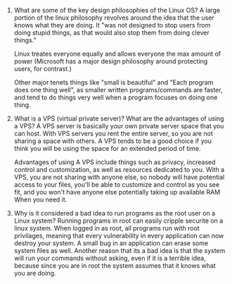 1) What are some of the key design philosophies of the Linux OS?
	A large portion of the linux philosophy revolves around the idea that the user knows what they are doing. It "was not designed to stop users from doing stupid things, as that would also stop them from doing clever things."
	
	Linux treates everyone equally and allows everyone the max amount of power (Microsoft has a major design philosophy around protecting users, for contrast.)
	
	Other major tenets things like "small is beautiful" and "Each program does one thing well", as smaller written programs/commands are faster, and tend to do things very well when a program focuses on doing one thing.

2) What is a VPS (virtual private server)? What are the advantages of using a VPS?
	A VPS server is basically your own private server space that you can host. With VPS servers you rent the entire server, so you are not sharing a space with others. A VPS tends to be a good choice if you think you will be using the space for an extended period of time.
	
	Advantages of using A VPS include things such as privacy, increased control and customization, as well as resources dedicated to you. With a VPS, you are not sharing with anyone else, so nobody will have potential access to your files, you'll be able to customize and control as you see fit, and you won't have anyone else potentially taking up available RAM When you need it.

3) Why is it considered a bad idea to run programs as the root user on a Linux system?
	Running programs in root can easily cripple securite on a linux system. When logged in as root, all programs run with root privilages, meaning that every vulnerability in every application can now destroy your system. A small bug in an application can erase some system files as well.
	Another reason that its a bad idea is that the system will run your commands without asking, even if it is a terrible idea, because since you are in root the system assumes that it knows what you are doing.